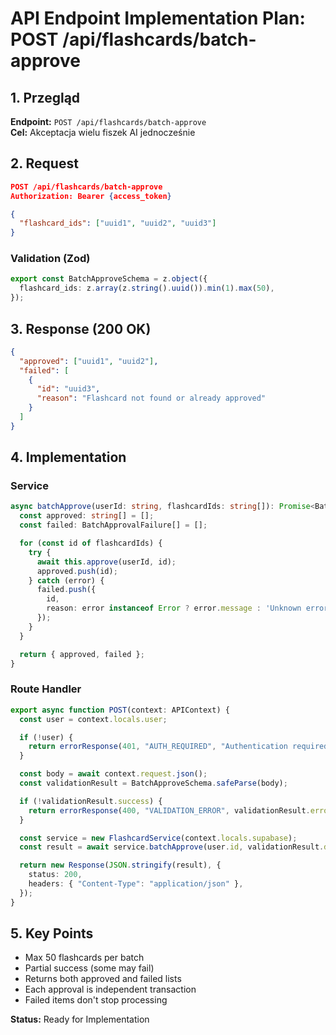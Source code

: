 # API Endpoint Implementation Plan: POST /api/flashcards/batch-approve

## 1. Przegląd

**Endpoint:** `POST /api/flashcards/batch-approve`  
**Cel:** Akceptacja wielu fiszek AI jednocześnie

## 2. Request

```json
POST /api/flashcards/batch-approve
Authorization: Bearer {access_token}

{
  "flashcard_ids": ["uuid1", "uuid2", "uuid3"]
}
```

### Validation (Zod)

```typescript
export const BatchApproveSchema = z.object({
  flashcard_ids: z.array(z.string().uuid()).min(1).max(50),
});
```

## 3. Response (200 OK)

```json
{
  "approved": ["uuid1", "uuid2"],
  "failed": [
    {
      "id": "uuid3",
      "reason": "Flashcard not found or already approved"
    }
  ]
}
```

## 4. Implementation

### Service

```typescript
async batchApprove(userId: string, flashcardIds: string[]): Promise<BatchApproveResponse> {
  const approved: string[] = [];
  const failed: BatchApprovalFailure[] = [];

  for (const id of flashcardIds) {
    try {
      await this.approve(userId, id);
      approved.push(id);
    } catch (error) {
      failed.push({
        id,
        reason: error instanceof Error ? error.message : 'Unknown error'
      });
    }
  }

  return { approved, failed };
}
```

### Route Handler

```typescript
export async function POST(context: APIContext) {
  const user = context.locals.user;

  if (!user) {
    return errorResponse(401, "AUTH_REQUIRED", "Authentication required");
  }

  const body = await context.request.json();
  const validationResult = BatchApproveSchema.safeParse(body);

  if (!validationResult.success) {
    return errorResponse(400, "VALIDATION_ERROR", validationResult.error.errors[0].message);
  }

  const service = new FlashcardService(context.locals.supabase);
  const result = await service.batchApprove(user.id, validationResult.data.flashcard_ids);

  return new Response(JSON.stringify(result), {
    status: 200,
    headers: { "Content-Type": "application/json" },
  });
}
```

## 5. Key Points

- Max 50 flashcards per batch
- Partial success (some may fail)
- Returns both approved and failed lists
- Each approval is independent transaction
- Failed items don't stop processing

**Status:** Ready for Implementation
